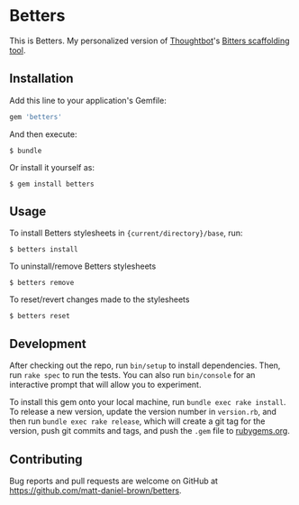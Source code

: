 # Betters

This is Betters. My personalized version of [Thoughtbot](https://thoughtbot.io)'s  [Bitters scaffolding tool](https://github.com/thoughtbot/bitters).


## Installation

Add this line to your application's Gemfile:

```ruby
gem 'betters'
```

And then execute:

    $ bundle

Or install it yourself as:

    $ gem install betters

## Usage

To install Betters stylesheets in `{current/directory}/base`, run:

    $ betters install
    
To uninstall/remove Betters stylesheets

    $ betters remove
    
To reset/revert changes made to the stylesheets

    $ betters reset

## Development

After checking out the repo, run `bin/setup` to install dependencies. Then, run `rake spec` to run the tests. You can also run `bin/console` for an interactive prompt that will allow you to experiment.

To install this gem onto your local machine, run `bundle exec rake install`. To release a new version, update the version number in `version.rb`, and then run `bundle exec rake release`, which will create a git tag for the version, push git commits and tags, and push the `.gem` file to [rubygems.org](https://rubygems.org).

## Contributing

Bug reports and pull requests are welcome on GitHub at https://github.com/matt-daniel-brown/betters.
